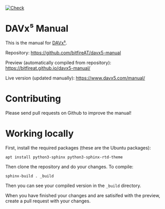
[![Check](https://github.com/bitfireAT/davx5-manual/actions/workflows/check.yml/badge.svg)](https://github.com/bitfireAT/davx5-manual/actions/workflows/check.yml)


DAVx⁵ Manual
============

This is the manual for [DAVx⁵](https://www.davx5.com).

Repository: https://github.com/bitfireAT/davx5-manual

Preview (automatically compiled from repository): https://bitfireat.github.io/davx5-manual/

Live version (updated manually): https://www.davx5.com/manual/


Contributing
============

Please send pull requests on Github to improve the manual!


Working locally
===============

First, install the required packages (these are the Ubuntu packages):

    apt install python3-sphinx python3-sphinx-rtd-theme

Then clone the repository and do your changes. To compile:

    sphinx-build . _build

Then you can see your compiled version in the `_build` directory.

When you have finished your changes and are satisifed with the preview, create a pull request with your changes.
